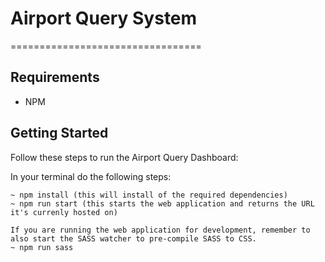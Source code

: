 # Airport Query System
=================================

Requirements
------------
* NPM

Getting Started
---------------
Follow these steps to run the Airport Query Dashboard:

In your terminal do the following steps: 

    ~ npm install (this will install of the required dependencies)
    ~ npm run start (this starts the web application and returns the URL it's currenly hosted on)

    If you are running the web application for development, remember to also start the SASS watcher to pre-compile SASS to CSS.
    ~ npm run sass

